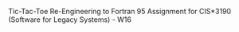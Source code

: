 Tic-Tac-Toe Re-Engineering to Fortran 95 Assignment for CIS*3190 (Software for Legacy Systems) - W16
